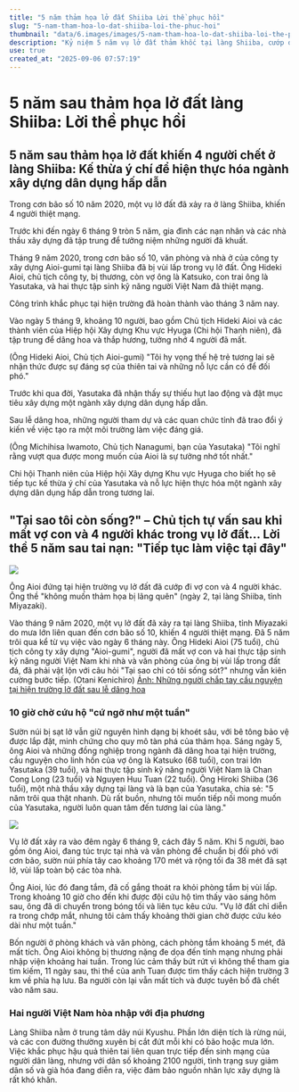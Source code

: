```yaml
---
title: "5 năm thảm họa lở đất Shiiba Lời thề phục hồi"
slug: "5-nam-tham-hoa-lo-dat-shiiba-loi-the-phuc-hoi"
thumbnail: "data/6.images/images/5-nam-tham-hoa-lo-dat-shiiba-loi-the-phuc-hoi.webp"
description: "Kỷ niệm 5 năm vụ lở đất thảm khốc tại làng Shiiba, cướp đi 4 sinh mạng, bao gồm 2 thực tập sinh Việt Nam. Bài viết ghi lại lễ tưởng niệm, nỗi đau của người sống sót và lời hứa tiếp nối ý chí xây dựng một ngành công nghiệp hấp dẫn hơn."
use: true
created_at: "2025-09-06 07:57:19"
---
```


# 5 năm sau thảm họa lở đất làng Shiiba: Lời thề phục hồi

## 5 năm sau thảm họa lở đất khiến 4 người chết ở làng Shiiba: Kế thừa ý chí để hiện thực hóa ngành xây dựng dân dụng hấp dẫn

Trong cơn bão số 10 năm 2020, một vụ lở đất đã xảy ra ở làng Shiiba, khiến 4 người thiệt mạng.

Trước khi đến ngày 6 tháng 9 tròn 5 năm, gia đình các nạn nhân và các nhà thầu xây dựng đã tập trung để tưởng niệm những người đã khuất.

Tháng 9 năm 2020, trong cơn bão số 10, văn phòng và nhà ở của công ty xây dựng Aioi-gumi tại làng Shiiba đã bị vùi lấp trong vụ lở đất. Ông Hideki Aioi, chủ tịch công ty, bị thương, còn vợ ông là Katsuko, con trai ông là Yasutaka, và hai thực tập sinh kỹ năng người Việt Nam đã thiệt mạng.

Công trình khắc phục tại hiện trường đã hoàn thành vào tháng 3 năm nay.

Vào ngày 5 tháng 9, khoảng 10 người, bao gồm Chủ tịch Hideki Aioi và các thành viên của Hiệp hội Xây dựng Khu vực Hyuga (Chi hội Thanh niên), đã tập trung để dâng hoa và thắp hương, tưởng nhớ 4 người đã mất.

(Ông Hideki Aioi, Chủ tịch Aioi-gumi)
"Tôi hy vọng thế hệ trẻ tương lai sẽ nhận thức được sự đáng sợ của thiên tai và những nỗ lực cần có để đối phó."

Trước khi qua đời, Yasutaka đã nhận thấy sự thiếu hụt lao động và đặt mục tiêu xây dựng một ngành xây dựng dân dụng hấp dẫn.

Sau lễ dâng hoa, những người tham dự và các quan chức tỉnh đã trao đổi ý kiến về việc tạo ra một môi trường làm việc đáng giá.

(Ông Michihisa Iwamoto, Chủ tịch Nanagumi, bạn của Yasutaka)
"Tôi nghĩ rằng vượt qua được mong muốn của Aioi là sự tưởng nhớ tốt nhất."

Chi hội Thanh niên của Hiệp hội Xây dựng Khu vực Hyuga cho biết họ sẽ tiếp tục kế thừa ý chí của Yasutaka và nỗ lực hiện thực hóa một ngành xây dựng dân dụng hấp dẫn trong tương lai.

## "Tại sao tôi còn sống?" – Chủ tịch tự vấn sau khi mất vợ con và 4 người khác trong vụ lở đất… Lời thề 5 năm sau tai nạn: "Tiếp tục làm việc tại đây"

![](/images/20250905-00010019-yomseibu-000-3-view.webp)

Ông Aioi đứng tại hiện trường vụ lở đất đã cướp đi vợ con và 4 người khác. Ông thề "không muốn thảm họa bị lãng quên" (ngày 2, tại làng Shiiba, tỉnh Miyazaki).

Vào tháng 9 năm 2020, một vụ lở đất đã xảy ra tại làng Shiiba, tỉnh Miyazaki do mưa lớn liên quan đến cơn bão số 10, khiến 4 người thiệt mạng. Đã 5 năm trôi qua kể từ vụ việc vào ngày 6 tháng này. Ông Hideki Aioi (75 tuổi), chủ tịch công ty xây dựng "Aioi-gumi", người đã mất vợ con và hai thực tập sinh kỹ năng người Việt Nam khi nhà và văn phòng của ông bị vùi lấp trong đất đá, đã phải vật lộn với câu hỏi "Tại sao chỉ có tôi sống sót?" nhưng vẫn kiên cường bước tiếp. (Otani Kenichiro)
[Ảnh: Những người chắp tay cầu nguyện tại hiện trường lở đất sau lễ dâng hoa](https://www.yomiuri.co.jp/pluralphoto/20250905-OYTNI50046/)

### 10 giờ chờ cứu hộ "cứ ngỡ như một tuần"

Sườn núi bị sạt lở vẫn giữ nguyên hình dạng bị khoét sâu, với bê tông bảo vệ được lắp đặt, minh chứng cho quy mô tàn phá của thảm họa. Sáng ngày 5, ông Aioi và những đồng nghiệp trong ngành đã dâng hoa tại hiện trường, cầu nguyện cho linh hồn của vợ ông là Katsuko (68 tuổi), con trai lớn Yasutaka (39 tuổi), và hai thực tập sinh kỹ năng người Việt Nam là Chan Cong Long (23 tuổi) và Nguyen Huu Tuan (22 tuổi). Ông Hiroki Shiiba (36 tuổi), một nhà thầu xây dựng tại làng và là bạn của Yasutaka, chia sẻ: "5 năm trôi qua thật nhanh. Dù rất buồn, nhưng tôi muốn tiếp nối mong muốn của Yasutaka, người luôn quan tâm đến tương lai của làng."

![](/images/20250905-00010019-yomseibu-001-3-view.webp)

Vụ lở đất xảy ra vào đêm ngày 6 tháng 9, cách đây 5 năm. Khi 5 người, bao gồm ông Aioi, đang túc trực tại nhà và văn phòng để chuẩn bị đối phó với cơn bão, sườn núi phía tây cao khoảng 170 mét và rộng tối đa 38 mét đã sạt lở, vùi lấp toàn bộ các tòa nhà.

Ông Aioi, lúc đó đang tắm, đã cố gắng thoát ra khỏi phòng tắm bị vùi lấp. Trong khoảng 10 giờ cho đến khi được đội cứu hộ tìm thấy vào sáng hôm sau, ông đã di chuyển trong bóng tối và liên tục kêu cứu. "Vụ lở đất chỉ diễn ra trong chớp mắt, nhưng tôi cảm thấy khoảng thời gian chờ được cứu kéo dài như một tuần."

Bốn người ở phòng khách và văn phòng, cách phòng tắm khoảng 5 mét, đã mất tích. Ông Aioi không bị thương nặng đe dọa đến tính mạng nhưng phải nhập viện khoảng hai tuần. Trong lúc cảm thấy bứt rứt vì không thể tham gia tìm kiếm, 11 ngày sau, thi thể của anh Tuan được tìm thấy cách hiện trường 3 km về phía hạ lưu. Ba người còn lại vẫn mất tích và được tuyên bố đã chết vào năm sau.

### Hai người Việt Nam hòa nhập với địa phương

Làng Shiiba nằm ở trung tâm dãy núi Kyushu. Phần lớn diện tích là rừng núi, và các con đường thường xuyên bị cắt đứt mỗi khi có bão hoặc mưa lớn. Việc khắc phục hậu quả thiên tai liên quan trực tiếp đến sinh mạng của người dân làng, nhưng với dân số khoảng 2100 người, tình trạng suy giảm dân số và già hóa đang diễn ra, việc đảm bảo nguồn nhân lực xây dựng là rất khó khăn.
